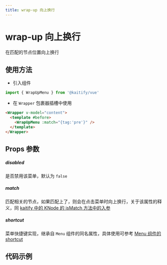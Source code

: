 ```yaml
---
title: wrap-up 向上换行
---
```


# wrap-up 向上换行

在匹配的节点位置向上换行

## 使用方法

- 引入组件

```ts
import { WrapUpMenu } from '@kaitify/vue'
```

- 在 `Wrapper` 包裹器插槽中使用

```html
<Wrapper v-model="content">
  <template #before>
    <WrapUpMenu :match="{tag:'pre'}" />
  </template>
</Wrapper>
```

## Props 参数

##### disabled <Badge type="danger" text="boolean" />

是否禁用该菜单，默认为 `false`

##### match <Badge type="danger" text="KNodeMatchOptionType" />

匹配相关的节点，如果匹配上了，则会在点击菜单时向上换行，关于该属性的释义，同 [kaitify 中的 KNode 的 isMatch 方法中的入参](https://www.so-better.cn/@kaitify/core/apis/knode-function#ismatch)

##### shortcut <Badge type="danger" text="(e: KeyboardEvent) => boolean" />

菜单快捷键实现，继承自 `Menu` 组件的同名属性，具体使用可参考 [Menu 组件的 shortcut](/guide/menu#shortcut)

## 代码示例

<Wrapper :dark="isDark" v-model="content" placeholder="输入内容..." style="width:100%;height:200px;">
  <template #before>
    <div style="margin-bottom:10px;">
      <WrapUpMenu :match="{tag:'h1'}" />
    </div>
  </template>
</Wrapper>

<script lang="ts" setup>
import { useData } from 'vitepress'
import { Wrapper, WrapUpMenu } from '../../../lib/kaitify-vue.es.js'
import { ref } from 'vue'
const { isDark } = useData()
const content = ref('<h1>hello</h1>')
</script>
